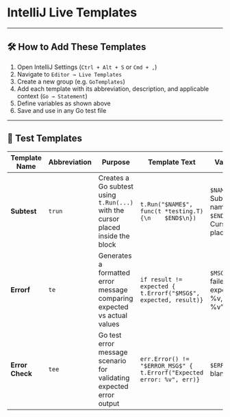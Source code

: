 # IntelliJ Live Templates

---

## 🛠️ How to Add These Templates

1. Open IntelliJ Settings (`Ctrl + Alt + S` or `Cmd + ,`)
2. Navigate to `Editor → Live Templates`
3. Create a new group (e.g. `GoTemplates`)
4. Add each template with its abbreviation, description, and applicable context (`Go → Statement`)
5. Define variables as shown above
6. Save and use in any Go test file

---

## 🧪 Test Templates

| Template Name   | Abbreviation | Purpose                                                                         | Template Text                                                         | Variables                                           |
|-----------------|--------------|---------------------------------------------------------------------------------|-----------------------------------------------------------------------|-----------------------------------------------------|
| **Subtest**     | `trun`       | Creates a Go subtest using `t.Run(...)` with the cursor placed inside the block | `t.Run("$NAME$", func(t *testing.T) {\n    $END$\n})`                 | `$NAME$`: Subtest name<br>`$END$`: Cursor placement |
| **Errorf**      | `te`         | Generates a formatted error message comparing expected vs actual values         | `if result != expected { t.Errorf("$MSG$", expected, result)}`        | `$MSG$`: "Test failed, expected: %v, got: %v"       |
| **Error Check** | `tee`        | Go test error message scenario for validating expected error output             | `err.Error() != "$ERROR_MSG$" { t.Errorf("Expected error: %v", err)}` | `$ERROR_MSG$`: blank                                |                                                             |                                                     |

